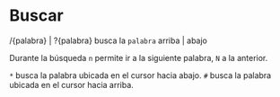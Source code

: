 # Buscar

/{palabra} | ?{palabra} busca la `palabra` arriba | abajo

Durante la búsqueda `n` permite ir a la siguiente palabra, `N` a la anterior.

`*` busca la palabra ubicada en el cursor hacia abajo.
`#` busca la palabra ubicada en el cursor hacia arriba.


